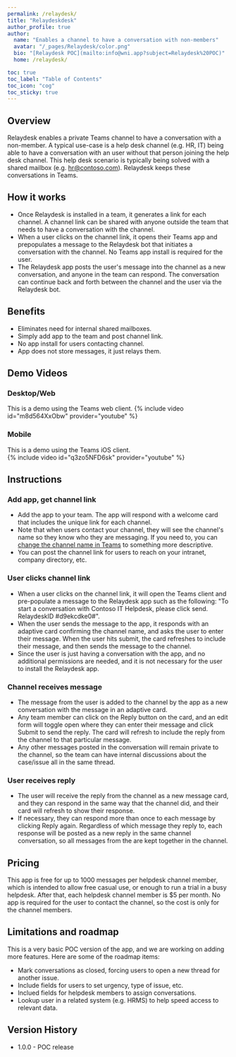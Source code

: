 ```yaml
---
permalink: /relaydesk/
title: "Relaydeskdesk"
author_profile: true
author:
  name: "Enables a channel to have a conversation with non-members"
  avatar: "/_pages/Relaydesk/color.png"
  bio: "[Relaydesk POC](mailto:info@wni.app?subject=Relaydesk%20POC)"
  home: /relaydesk/

toc: true
toc_label: "Table of Contents"
toc_icon: "cog"
toc_sticky: true
---
```


## Overview

Relaydesk enables a private Teams channel to have a conversation with a non-member. A typical use-case is a help desk channel (e.g. HR, IT) being able to have a conversation with an user without that person joining the help desk channel. This help desk scenario is typically being solved with a shared mailbox (e.g. hr@contoso.com). Relaydesk keeps these conversations in Teams.

## How it works

- Once Relaydesk is installed in a team, it generates a link for each channel. A channel link can be shared with anyone outside the team that needs to have a conversation with the channel.
- When a user clicks on the channel link, it opens their Teams app and prepopulates a message to the Relaydesk bot that initiates a conversation with the channel. No Teams app install is required for the user.
- The Relaydesk app posts the user's message into the channel as a new conversation, and anyone in the team can respond. The conversation can continue back and forth between the channel and the user via the Relaydesk bot.

## Benefits

- Eliminates need for internal shared mailboxes.
- Simply add app to the team and post channel link.
- No app install for users contacting channel.
- App does not store messages, it just relays them.

## Demo Videos

### Desktop/Web

This is a demo using the Teams web client.
{% include video id="m8d564XxObw" provider="youtube" %}

### Mobile

This is a demo using the Teams iOS client.  
{% include video id="q3zo5NFD6sk" provider="youtube" %}

## Instructions

### Add app, get channel link

- Add the app to your team. The app will respond with a welcome card that includes the unique link for each channel.
- Note that when users contact your channel, they will see the channel's name so they know who they are messaging. If you need to, you can [change the channel name in Teams](https://support.microsoft.com/en-us/office/change-a-channel-name-in-teams-bb1761e1-bc68-4654-985d-7095cd0b2032) to something more descriptive.
- You can post the channel link for users to reach on your intranet, company directory, etc.

### User clicks channel link

- When a user clicks on the channel link, it will open the Teams client and pre-populate a message to the Relaydesk app such as the following: "To start a conversation with Contoso IT Helpdesk, please click send. RelaydeskID #d9ekcdke0#".
- When the user sends the message to the app, it responds with an adaptive card confirming the channel name, and asks the user to enter their message. When the user hits submit, the card refreshes to include their message, and then sends the message to the channel.
- Since the user is just having a conversation with the app, and no additional permissions are needed, and it is not necessary for the user to install the Relaydesk app.

### Channel receives message

- The message from the user is added to the channel by the app as a new conversation with the message in an adaptive card.
- Any team member can click on the Reply button on the card, and an edit form will toggle open where they can enter their message and click Submit to send the reply. The card will refresh to include the reply from the channel to that particular message.
- Any other messages posted in the conversation will remain private to the channel, so the team can have internal discussions about the case/issue all in the same thread.

### User receives reply

- The user will receive the reply from the channel as a new message card, and they can respond in the same way that the channel did, and their card will refresh to show their response.
- If necessary, they can respond more than once to each message by clicking Reply again. Regardless of which message they reply to, each response will be posted as a new reply in the same channel conversation, so all messages from the are kept together in the channel.

## Pricing

This app is free for up to 1000 messages per helpdesk channel member, which is intended to allow free casual use, or enough to run a trial in a busy helpdesk. After that, each helpdesk channel member is $5 per month. No app is required for the user to contact the channel, so the cost is only for the channel members.

## Limitations and roadmap

This is a very basic POC version of the app, and we are working on adding more features. Here are some of the roadmap items:

- Mark conversations as closed, forcing users to open a new thread for another issue.
- Include fields for users to set urgency, type of issue, etc.
- Inclued fields for helpdesk members to assign conversations.
- Lookup user in a related system (e.g. HRMS) to help speed access to relevant data.

## Version History

- 1.0.0 - POC release
